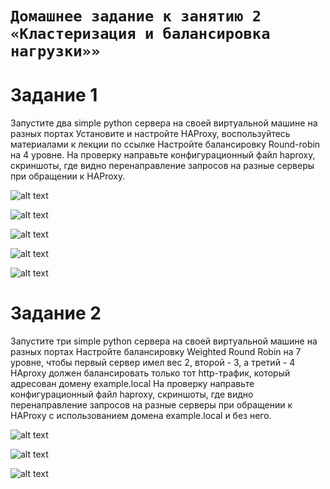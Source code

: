 # `Домашнее задание к занятию 2 «Кластеризация и балансировка нагрузки»»`

# **Задание 1**

Запустите два simple python сервера на своей виртуальной машине на разных портах
Установите и настройте HAProxy, воспользуйтесь материалами к лекции по ссылке
Настройте балансировку Round-robin на 4 уровне.
На проверку направьте конфигурационный файл haproxy, скриншоты, где видно перенаправление запросов на разные серверы при обращении к HAProxy.

![alt text](https://github.com/BOSe1337/8-03-hw/blob/main/Pictures/ha1.jpg)

![alt text](https://github.com/BOSe1337/8-03-hw/blob/main/Pictures/ha2.jpg)

![alt text](https://github.com/BOSe1337/8-03-hw/blob/main/Pictures/ha3.jpg)

![alt text](https://github.com/BOSe1337/8-03-hw/blob/main/Pictures/ha4.jpg)

![alt text](https://github.com/BOSe1337/8-03-hw/blob/main/Pictures/ha5.jpg)


# **Задание 2**

Запустите три simple python сервера на своей виртуальной машине на разных портах
Настройте балансировку Weighted Round Robin на 7 уровне, чтобы первый сервер имел вес 2, второй - 3, а третий - 4
HAproxy должен балансировать только тот http-трафик, который адресован домену example.local
На проверку направьте конфигурационный файл haproxy, скриншоты, где видно перенаправление запросов на разные серверы при обращении к HAProxy c использованием домена example.local и без него.


![alt text](https://github.com/BOSe1337/8-03-hw/blob/main/Pictures/ha6.jpg)

![alt text](https://github.com/BOSe1337/8-03-hw/blob/main/Pictures/ha7.jpg)

![alt text](https://github.com/BOSe1337/8-03-hw/blob/main/Pictures/ha8.jpg)
